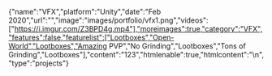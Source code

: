 {"name":"VFX","platform":"Unity","date":"Feb 2020","url":"","image":"images/portfolio/vfx1.png","videos":["https://i.imgur.com/Z3BPD4g.mp4"],"moreimages":true,"category":"VFX","features":false,"featurelist":["Lootboxes","Open-World","Lootboxes","Amazing PVP","No Grinding","Lootboxes","Tons of Grinding","Lootboxes"],"content":"123","htmlenable":true,"htmlcontent":"\n","type":"projects"}
